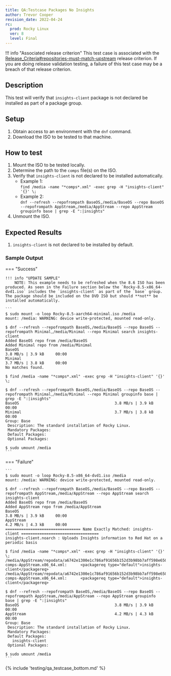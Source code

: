 ```yaml
---
title: QA:Testcase Packages No Insights
author: Trevor Cooper
revision_date: 2022-04-24
rc:
  prod: Rocky Linux
  ver: 8
  level: Final
---
```


!!! info "Associated release criterion"
    This test case is associated with the [Release_Criteria#repositories-must-match-upstream](../release_criteria.md#repositories-must-match-upstream) release criterion. If you are doing release validation testing, a failure of this test case may be a breach of that release criterion.

## Description
This test will verify that `insights-client` package is not declared be installed as part of a package group.

## Setup
1. Obtain access to an environment with the `dnf` command.
2. Download the ISO to be tested to that machine.

## How to test
1. Mount the ISO to be tested locally.
2. Determine the path to the `comps` file(s) on the ISO.
3. Verify that `insights-client` is not declared to be installed automatically.
    - Example 1:<br>`find /media -name "*comps*.xml" -exec grep -H "insights-client" '{}' \;`
    - Example 2:<br>`dnf --refresh --repofrompath BaseOS,/media/BaseOS --repo BaseOS --repofrompath AppStream,/media/AppStream --repo AppStream groupinfo base | grep -E ":|insights"`
4. Unmount the ISO.

## Expected Results
1. `insights-client` is not declared to be installed by default.

<h3>Sample Output</h3>

=== "Success"


    !!! info "UPDATE SAMPLE"
        NOTE: This example needs to be refreshed when the 8.6 ISO has been produced. As seen in the Failure section below the `Rocky-8.5-x86_64-dvd1.iso` includes the `insights-client` as part of the `base` group. The package should be included on the DVD ISO but should **not** be installed automatically.

    ```
    $ sudo mount -o loop Rocky-8.5-aarch64-minimal.iso /media
    mount: /media: WARNING: device write-protected, mounted read-only.

    $ dnf --refresh --repofrompath BaseOS,/media/BaseOS --repo BaseOS --repofrompath Minimal,/media/Minimal --repo Minimal search insights-client
    Added BaseOS repo from /media/BaseOS
    Added Minimal repo from /media/Minimal
    BaseOS                                                                    3.8 MB/s | 3.9 kB     00:00
    Minimal                                                                   3.7 MB/s | 3.8 kB     00:00
    No matches found.

    $ find /media -name "*comps*.xml" -exec grep -H "insights-client" '{}' \;

    $ dnf --refresh --repofrompath BaseOS,/media/BaseOS --repo BaseOS --repofrompath Minimal,/media/Minimal --repo Minimal groupinfo base | grep -E ":|insights"
    BaseOS                                          3.8 MB/s | 3.9 kB     00:00
    Minimal                                         3.7 MB/s | 3.8 kB     00:00
    Group: Base
     Description: The standard installation of Rocky Linux.
     Mandatory Packages:
     Default Packages:
     Optional Packages:

    $ sudo umount /media
    ```

=== "Failure"

    ```
    $ sudo mount -o loop Rocky-8.5-x86_64-dvd1.iso /media
    mount: /media: WARNING: device write-protected, mounted read-only.

    $ dnf --refresh --repofrompath BaseOS,/media/BaseOS --repo BaseOS --repofrompath AppStream,/media/AppStream --repo AppStream search insights-client
    Added BaseOS repo from /media/BaseOS
    Added AppStream repo from /media/AppStream
    BaseOS                                                                    3.8 MB/s | 3.9 kB     00:00
    AppStream                                                                 4.2 MB/s | 4.3 kB     00:00
    ================================= Name Exactly Matched: insights-client ==================================
    insights-client.noarch : Uploads Insights information to Red Hat on a periodic basis

    $ find /media -name "*comps*.xml" -exec grep -H "insights-client" '{}' \;
    /media/AppStream/repodata/a6742e1300e1c786af91656b152d3b98bb7aff598e650509381417970e1f1b7e-comps-AppStream.x86_64.xml:      <packagereq type="default">insights-client</packagereq>
    /media/AppStream/repodata/a6742e1300e1c786af91656b152d3b98bb7aff598e650509381417970e1f1b7e-comps-AppStream.x86_64.xml:      <packagereq type="default">insights-client</packagereq>

    $ dnf --refresh --repofrompath BaseOS,/media/BaseOS --repo BaseOS --repofrompath AppStream,/media/AppStream --repo AppStream groupinfo base | grep -E ":|insights"
    BaseOS                                          3.8 MB/s | 3.9 kB     00:00
    AppStream                                       4.2 MB/s | 4.3 kB     00:00
    Group: Base
     Description: The standard installation of Rocky Linux.
     Mandatory Packages:
     Default Packages:
       insights-client
     Optional Packages:

    $ sudo umount /media
    ```

{% include 'testing/qa_testcase_bottom.md' %}
